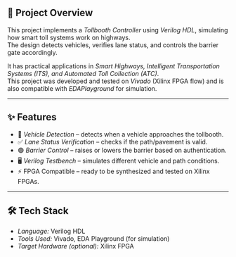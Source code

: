 ## 📌 Project Overview  
This project implements a *Tollbooth Controller* using *Verilog HDL*, simulating how smart toll systems work on highways.  
The design detects vehicles, verifies lane status, and controls the barrier gate accordingly.  

It has practical applications in *Smart Highways, Intelligent Transportation Systems (ITS), and Automated Toll Collection (ATC)*.  
This project was developed and tested on *Vivado* (Xilinx FPGA flow) and is also compatible with *EDAPlayground* for simulation.  

---

## ✨ Features
- 🚙 *Vehicle Detection* – detects when a vehicle approaches the tollbooth.  
- ✅ *Lane Status Verification* – checks if the path/pavement is valid.  
- 🟢 *Barrier Control* – raises or lowers the barrier based on authentication.  
- 🖥️ *Verilog Testbench* – simulates different vehicle and path conditions.  
- ⚡ FPGA Compatible – ready to be synthesized and tested on Xilinx FPGAs.  

---

## 🛠️ Tech Stack
- *Language:* Verilog HDL
- *Tools Used:* Vivado, EDA Playground (for simulation)  
- *Target Hardware (optional):* Xilinx FPGA  
